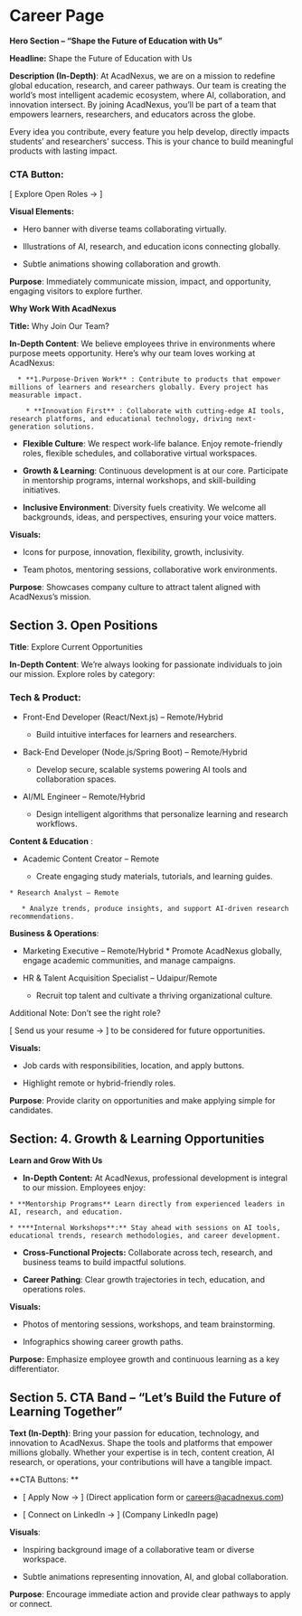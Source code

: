 # Career Page 

**Hero Section – “Shape the Future of Education with Us”**

**Headline:** Shape the Future of Education with Us 

**Description (In-Depth)**: At AcadNexus, we are on a mission to redefine global education, research, and career pathways. Our team is creating the world’s most intelligent academic ecosystem, where AI, collaboration, and innovation intersect. By joining AcadNexus, you’ll be part of a team that empowers learners, researchers, and educators across the globe. 

Every idea you contribute, every feature you help develop, directly impacts students’ and researchers’ success. This is your chance to build meaningful products with lasting impact. 

### CTA Button: 

[ Explore Open Roles → ] 

**Visual Elements:** 

* Hero banner with diverse teams collaborating virtually. 

* Illustrations of AI, research, and education icons connecting globally. 

* Subtle animations showing collaboration and growth. 

**Purpose**: Immediately communicate mission, impact, and opportunity, engaging visitors to explore further. 

**Why Work With AcadNexus** 

**Title:** Why Join Our Team? 

**In-Depth Content**: We believe employees thrive in environments where purpose meets opportunity. Here’s why our team loves working at AcadNexus: 

      * **1.Purpose-Driven Work** : Contribute to products that empower millions of learners and researchers globally. Every project has measurable impact. 

        * **Innovation First** : Collaborate with cutting-edge AI tools, research platforms, and educational technology, driving next-generation solutions. 

 * **Flexible Culture**: We respect work-life balance. Enjoy remote-friendly roles, flexible schedules, and collaborative virtual workspaces. 

 * **Growth & Learning**: Continuous development is at our core. Participate in mentorship programs, internal workshops, and skill-building initiatives. 

 * **Inclusive Environment**: Diversity fuels creativity. We welcome all backgrounds, ideas, and perspectives, ensuring your voice matters. 

**Visuals:** 

* Icons for purpose, innovation, flexibility, growth, inclusivity. 

* Team photos, mentoring sessions, collaborative work environments. 

**Purpose**: Showcases company culture to attract talent aligned with AcadNexus’s mission. 

## Section 3. Open Positions 

**Title**: Explore Current Opportunities 

**In-Depth Content**: We’re always looking for passionate individuals to join our mission. Explore roles by category: 

### Tech & Product: 

* Front-End Developer (React/Next.js) – Remote/Hybrid 

     * Build intuitive interfaces for learners and researchers. 

* Back-End Developer (Node.js/Spring Boot) – Remote/Hybrid 

     * Develop secure, scalable systems powering AI tools and collaboration spaces. 

* AI/ML Engineer – Remote/Hybrid 

     * Design intelligent algorithms that personalize learning and research workflows. 

**Content & Education** : 

   *  Academic Content Creator – Remote 

       * Create engaging study materials, tutorials, and learning guides. 

    * Research Analyst – Remote 

       * Analyze trends, produce insights, and support AI-driven research recommendations. 

**Business & Operations**: 

   * Marketing Executive – Remote/Hybrid 
         * Promote AcadNexus globally, engage academic communities, and manage campaigns. 

   * HR & Talent Acquisition Specialist – Udaipur/Remote 

       * Recruit top talent and cultivate a thriving organizational culture. 

 Additional Note: Don’t see the right role? 

[ Send us your resume → ] to be considered for future opportunities. 

**Visuals:** 

* Job cards with responsibilities, location, and apply buttons. 

* Highlight remote or hybrid-friendly roles. 

**Purpose**: Provide clarity on opportunities and make applying simple for candidates. 

## Section: 4. Growth & Learning Opportunities 

**Learn and Grow With Us** 

   * **In-Depth Content:** At AcadNexus, professional development is integral to our mission. Employees enjoy: 

    * **Mentorship Programs** Learn directly from experienced leaders in AI, research, and education. 

    * ****Internal Workshops**:** Stay ahead with sessions on AI tools, educational trends, research methodologies, and career development. 

  * **Cross-Functional Projects:** Collaborate across tech, research, and business teams to build impactful solutions. 

  * **Career Pathing**: Clear growth trajectories in tech, education, and operations roles. 

**Visuals:** 

* Photos of mentoring sessions, workshops, and team brainstorming. 

* Infographics showing career growth paths. 

**Purpose:** Emphasize employee growth and continuous learning as a key differentiator. 

## Section 5. CTA Band – “Let’s Build the Future of Learning Together” 

**Text (In-Depth)**: Bring your passion for education, technology, and innovation to AcadNexus. Shape the tools and platforms that empower millions globally. Whether your expertise is in tech, content creation, AI research, or operations, your contributions will have a tangible impact. 

**CTA Buttons: **

* [ Apply Now → ] (Direct application form or careers@acadnexus.com) 

* [ Connect on LinkedIn → ] (Company LinkedIn page) 

**Visuals**: 

* Inspiring background image of a collaborative team or diverse workspace. 

* Subtle animations representing innovation, AI, and global collaboration. 

**Purpose**: Encourage immediate action and provide clear pathways to apply or connect. 
